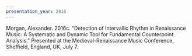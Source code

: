 ```yaml
---
presentation_year: 2016
---
```

Morgan, Alexander. 2016c. “Detection of Intervallic Rhythm in Renaissance Music: A Systematic and Dynamic Tool for Fundamental Counterpoint Analysis.” Presented at the Medieval-Renaissance Music Conference, Sheffield, England, UK, July 7.
